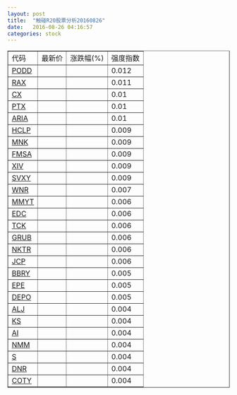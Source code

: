 ```yaml
---
layout: post
title:  "触碰R20股票分析20160826"
date:   2016-08-26 04:16:57
categories: stock
---
```

<script type="text/javascript">
var stockList = []
stockList.push('gb_podd');
stockList.push('gb_rax');
stockList.push('gb_cx');
stockList.push('gb_ptx');
stockList.push('gb_aria');
stockList.push('gb_hclp');
stockList.push('gb_mnk');
stockList.push('gb_fmsa');
stockList.push('gb_xiv');
stockList.push('gb_svxy');
stockList.push('gb_wnr');
stockList.push('gb_mmyt');
stockList.push('gb_edc');
stockList.push('gb_tck');
stockList.push('gb_grub');
stockList.push('gb_nktr');
stockList.push('gb_jcp');
stockList.push('gb_bbry');
stockList.push('gb_epe');
stockList.push('gb_depo');
stockList.push('gb_alj');
stockList.push('gb_ks');
stockList.push('gb_ai');
stockList.push('gb_nmm');
stockList.push('gb_s');
stockList.push('gb_dnr');
stockList.push('gb_coty');
</script>

<table border="1">
 <tr>
 <td>代码</td>
  <td>最新价</td>
  <td>涨跌幅(%)</td>
 <td>强度指数</td>
</tr>
  <tr id="podd"><td><a href="http://stock.finance.sina.com.cn/usstock/quotes/PODD.html" target="_blank">PODD</a></td><td></td><td></td><td>0.012</td></tr>
  <tr id="rax"><td><a href="http://stock.finance.sina.com.cn/usstock/quotes/RAX.html" target="_blank">RAX</a></td><td></td><td></td><td>0.011</td></tr>
  <tr id="cx"><td><a href="http://stock.finance.sina.com.cn/usstock/quotes/CX.html" target="_blank">CX</a></td><td></td><td></td><td>0.01</td></tr>
  <tr id="ptx"><td><a href="http://stock.finance.sina.com.cn/usstock/quotes/PTX.html" target="_blank">PTX</a></td><td></td><td></td><td>0.01</td></tr>
  <tr id="aria"><td><a href="http://stock.finance.sina.com.cn/usstock/quotes/ARIA.html" target="_blank">ARIA</a></td><td></td><td></td><td>0.01</td></tr>
  <tr id="hclp"><td><a href="http://stock.finance.sina.com.cn/usstock/quotes/HCLP.html" target="_blank">HCLP</a></td><td></td><td></td><td>0.009</td></tr>
  <tr id="mnk"><td><a href="http://stock.finance.sina.com.cn/usstock/quotes/MNK.html" target="_blank">MNK</a></td><td></td><td></td><td>0.009</td></tr>
  <tr id="fmsa"><td><a href="http://stock.finance.sina.com.cn/usstock/quotes/FMSA.html" target="_blank">FMSA</a></td><td></td><td></td><td>0.009</td></tr>
  <tr id="xiv"><td><a href="http://stock.finance.sina.com.cn/usstock/quotes/XIV.html" target="_blank">XIV</a></td><td></td><td></td><td>0.009</td></tr>
  <tr id="svxy"><td><a href="http://stock.finance.sina.com.cn/usstock/quotes/SVXY.html" target="_blank">SVXY</a></td><td></td><td></td><td>0.009</td></tr>
  <tr id="wnr"><td><a href="http://stock.finance.sina.com.cn/usstock/quotes/WNR.html" target="_blank">WNR</a></td><td></td><td></td><td>0.007</td></tr>
  <tr id="mmyt"><td><a href="http://stock.finance.sina.com.cn/usstock/quotes/MMYT.html" target="_blank">MMYT</a></td><td></td><td></td><td>0.006</td></tr>
  <tr id="edc"><td><a href="http://stock.finance.sina.com.cn/usstock/quotes/EDC.html" target="_blank">EDC</a></td><td></td><td></td><td>0.006</td></tr>
  <tr id="tck"><td><a href="http://stock.finance.sina.com.cn/usstock/quotes/TCK.html" target="_blank">TCK</a></td><td></td><td></td><td>0.006</td></tr>
  <tr id="grub"><td><a href="http://stock.finance.sina.com.cn/usstock/quotes/GRUB.html" target="_blank">GRUB</a></td><td></td><td></td><td>0.006</td></tr>
  <tr id="nktr"><td><a href="http://stock.finance.sina.com.cn/usstock/quotes/NKTR.html" target="_blank">NKTR</a></td><td></td><td></td><td>0.006</td></tr>
  <tr id="jcp"><td><a href="http://stock.finance.sina.com.cn/usstock/quotes/JCP.html" target="_blank">JCP</a></td><td></td><td></td><td>0.006</td></tr>
  <tr id="bbry"><td><a href="http://stock.finance.sina.com.cn/usstock/quotes/BBRY.html" target="_blank">BBRY</a></td><td></td><td></td><td>0.005</td></tr>
  <tr id="epe"><td><a href="http://stock.finance.sina.com.cn/usstock/quotes/EPE.html" target="_blank">EPE</a></td><td></td><td></td><td>0.005</td></tr>
  <tr id="depo"><td><a href="http://stock.finance.sina.com.cn/usstock/quotes/DEPO.html" target="_blank">DEPO</a></td><td></td><td></td><td>0.005</td></tr>
  <tr id="alj"><td><a href="http://stock.finance.sina.com.cn/usstock/quotes/ALJ.html" target="_blank">ALJ</a></td><td></td><td></td><td>0.004</td></tr>
  <tr id="ks"><td><a href="http://stock.finance.sina.com.cn/usstock/quotes/KS.html" target="_blank">KS</a></td><td></td><td></td><td>0.004</td></tr>
  <tr id="ai"><td><a href="http://stock.finance.sina.com.cn/usstock/quotes/AI.html" target="_blank">AI</a></td><td></td><td></td><td>0.004</td></tr>
  <tr id="nmm"><td><a href="http://stock.finance.sina.com.cn/usstock/quotes/NMM.html" target="_blank">NMM</a></td><td></td><td></td><td>0.004</td></tr>
  <tr id="s"><td><a href="http://stock.finance.sina.com.cn/usstock/quotes/S.html" target="_blank">S</a></td><td></td><td></td><td>0.004</td></tr>
  <tr id="dnr"><td><a href="http://stock.finance.sina.com.cn/usstock/quotes/DNR.html" target="_blank">DNR</a></td><td></td><td></td><td>0.004</td></tr>
  <tr id="coty"><td><a href="http://stock.finance.sina.com.cn/usstock/quotes/COTY.html" target="_blank">COTY</a></td><td></td><td></td><td>0.004</td></tr>
</table>
